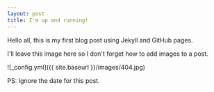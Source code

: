 ```yaml
---
layout: post
title: I'm up and running!
---
```


Hello all, this is my first blog post using Jekyll and GitHub pages.

I'll leave this image here so I don't forget how to add images to a post.

![_config.yml]({{ site.baseurl }}/images/404.jpg)

PS: Ignore the date for this post.
